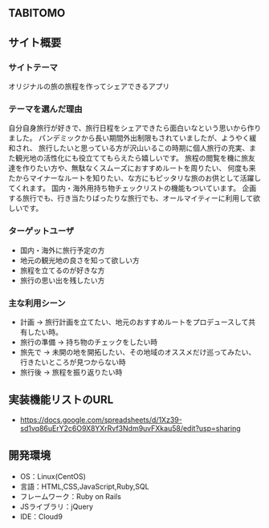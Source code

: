 ## TABITOMO

## サイト概要
### サイトテーマ
オリジナルの旅の旅程を作ってシェアできるアプリ

### テーマを選んだ理由
自分自身旅行が好きで、旅行日程をシェアできたら面白いなという思いから作りました。
パンデミックから長い期間外出制限もされていましたが、ようやく緩和され、
旅行したいと思っている方が沢山いるこの時期に個人旅行の充実、また観光地の活性化にも役立ててもらえたら嬉しいです。
旅程の閲覧を機に旅友達を作りたい方や、無駄なくスムーズにおすすめルートを周りたい、
何度も来たからマイナーなルートを知りたい、な方にもピッタリな旅のお供として活躍してくれます。
国内・海外用持ち物チェックリストの機能もついています。
企画する旅行でも、行き当たりばったりな旅行でも、オールマイティーに利用して欲しいです。

### ターゲットユーザ
- 国内・海外に旅行予定の方
- 地元の観光地の良さを知って欲しい方
- 旅程を立てるのが好きな方
- 旅行の思い出を残したい方

### 主な利用シーン
- 計画 → 旅行計画を立てたい、地元のおすすめルートをプロデュースして共有したい時。
- 旅行の準備 → 持ち物のチェックをしたい時
- 旅先で → 未開の地を開拓したい、その地域のオススメだけ巡ってみたい、行きたいところが見つからない時
- 旅行後 → 旅程を振り返りたい時

## 実装機能リストのURL
- https://docs.google.com/spreadsheets/d/1Xz39-sd1vq86uErY2c6O9X8YXrRvf3Ndm9uvFXkau58/edit?usp=sharing

## 開発環境
- OS：Linux(CentOS)
- 言語：HTML,CSS,JavaScript,Ruby,SQL
- フレームワーク：Ruby on Rails
- JSライブラリ：jQuery
- IDE：Cloud9

